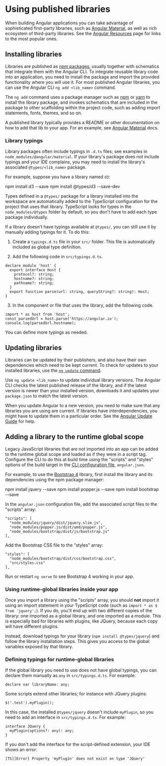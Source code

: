 # Using published libraries

When building Angular applications you can take advantage of sophisticated first-party libraries, such as [Angular Material](https://material.angular.io/), as well as rich ecosystem of third-party libraries.
See the [Angular Resources](resources) page for links to the most popular ones.

## Installing libraries

Libraries are published as [npm packages](guide/npm-packages), usually together with schematics that integrate them with the Angular CLI.
To integrate reusable library code into an application, you need to install the package and import the provided functionality where you will use it. For most published Angular libraries, you can use the Angular CLI `ng add <lib_name>` command.

The `ng add` command uses a package manager such as [npm](https://www.npmjs.com/) or [yarn](https://yarnpkg.com/) to install the library package, and invokes schematics that are included in the package to other scaffolding within the project code, such as adding import statements, fonts, themes, and so on.

A published library typically provides a README or other documentation on how to add that lib to your app.
For an example, see [Angular Material](https://material.angular.io/) docs.

### Library typings

Library packages often include typings in `.d.ts` files; see examples in `node_modules/@angular/material`. If your library's package does not include typings and your IDE complains, you may need to install the library's associated `@types/<lib_name>` package.

For example, suppose you have a library named `d3`:

<code-example language="bash">
npm install d3 --save
npm install @types/d3 --save-dev
</code-example>

Types defined in a `@types/` package for a library installed into the workspace are automatically added to the TypeScript configuration for the project that uses that library.
TypeScript looks for types in the `node_modules/@types` folder by default, so you don't have to add each type package individually.

If a library doesn't have typings available at `@types/`, you can still use it by manually adding typings for it.
To do this:

1. Create a `typings.d.ts` file in your `src/` folder. This file is automatically included as global type definition.

2. Add the following code in `src/typings.d.ts`.

```
declare module 'host' {
  export interface Host {
    protocol?: string;
    hostname?: string;
    pathname?: string;
  }
  export function parse(url: string, queryString?: string): Host;
}
```

3. In the component or file that uses the library, add the following code.

```
import * as host from 'host';
const parsedUrl = host.parse('https://angular.io');
console.log(parsedUrl.hostname);
```

You can define more typings as needed.

## Updating libraries

Libraries can be updated by their publishers, and also have their own dependencies which need to be kept current.
To check for updates to your installed libraries, use the [`ng update` command](cli/update).

Use `ng update <lib_name>` to update individual library versions. The Angular CLI checks the latest published release of the library, and if the latest version is newer than your installed version, downloads it and updates your `package.json` to match the latest version.

When you update Angular to a new version, you need to make sure that any libraries you are using are current. If libraries have interdependencies, you might have to update them in a particular order.
See the [Angular Update Guide](https://update.angular.io/) for help.

## Adding a library to the runtime global scope

Legacy JavaScript libraries that are not imported into an app can be added to the runtime global scope and loaded as if they were in a script tag.
Configure the CLI to do this at build time using the "scripts" and "styles" options of the build target in the [CLI configuration file](guide/workspace-config), `angular.json`.

For example, to use the [Bootstrap 4](https://getbootstrap.com/docs/4.0/getting-started/introduction/) library, first install the library and its dependencies using the npm package manager:

<code-example language="bash">
npm install jquery --save
npm install popper.js --save
npm install bootstrap --save
</code-example>

In the `angular.json` configuration file, add the associated script files to the "scripts" array:

```
"scripts": [
  "node_modules/jquery/dist/jquery.slim.js",
  "node_modules/popper.js/dist/umd/popper.js",
  "node_modules/bootstrap/dist/js/bootstrap.js"
],
```

Add the Bootstrap CSS file to the "styles" array:

```
"styles": [
  "node_modules/bootstrap/dist/css/bootstrap.css",
  "src/styles.css"
],
```

Run or restart `ng serve` to see Bootstrap 4 working in your app.

### Using runtime-global libraries inside your app

Once you import a library using the "scripts" array, you should **not** import it using an import statement in your TypeScript code (such as `import * as $ from 'jquery';`).
If you do, you'll end up with two different copies of the library: one imported as a global library, and one imported as a module.
This is especially bad for libraries with plugins, like JQuery, because each copy will have different plugins.

Instead, download typings for your library (`npm install @types/jquery`) and follow the library installation steps. This gives you access to the global variables exposed by that library.

### Defining typings for runtime-global libraries

If the global library you need to use does not have global typings, you can declare them manually as `any` in `src/typings.d.ts`. For example:

```
declare var libraryName: any;
```

Some scripts extend other libraries; for instance with JQuery plugins:

```
$('.test').myPlugin();
```

In this case, the installed `@types/jquery` doesn't include `myPlugin`, so you need to add an interface in `src/typings.d.ts`. For example:

```
interface JQuery {
  myPlugin(options?: any): any;
}
```

If you don't add the interface for the script-defined extension, your IDE shows an error:

```
[TS][Error] Property 'myPlugin' does not exist on type 'JQuery'
```
